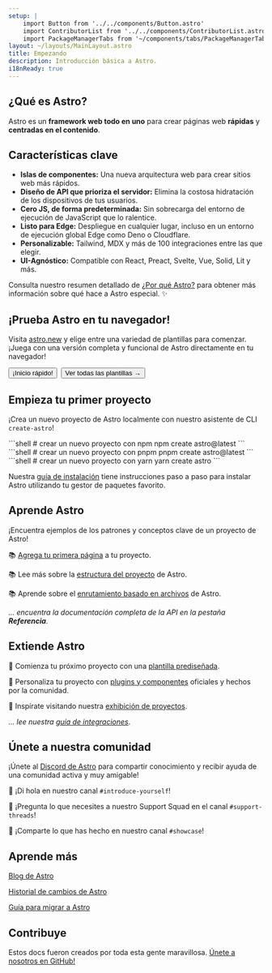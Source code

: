 ```yaml
---
setup: |
    import Button from '../../components/Button.astro'
    import ContributorList from '../../components/ContributorList.astro'
    import PackageManagerTabs from '~/components/tabs/PackageManagerTabs.astro'
layout: ~/layouts/MainLayout.astro
title: Empezando
description: Introducción básica a Astro.
i18nReady: true
---
```


<h2>¿Qué es Astro?</h2>

Astro es un **framework web todo en uno** para crear páginas web **rápidas** y **centradas en el contenido**.

## Características clave

- **Islas de componentes:** Una nueva arquitectura web para crear sitios web más rápidos.
- **Diseño de API que prioriza el servidor:** Elimina la costosa hidratación de los dispositivos de tus usuarios.
- **Cero JS, de forma predeterminada:** Sin sobrecarga del entorno de ejecución de JavaScript que lo ralentice.
- **Listo para Edge:** Despliegue en cualquier lugar, incluso en un entorno de ejecución global Edge como Deno o Cloudflare.
- **Personalizable:** Tailwind, MDX y más de 100 integraciones entre las que elegir.
- **UI-Agnóstico:** Compatible con React, Preact, Svelte, Vue, Solid, Lit y más.

<!-- - Cargado de componente **`client:visible`:** Si tu usuario nunca lo ve, nunca se carga. -->
<!-- - **Optimizaciones de imagen:** Nuestro propio componente `<Image />` -->
<!-- - **Compatibilidad con TypeScript** -->
<!-- - **Enrutamiento basado en archivos:** Cada archivo en el directorio de páginas se convierte en una ruta. -->

Consulta nuestro resumen detallado de [¿Por qué Astro?](/es/concepts/why-astro/) para obtener más información sobre qué hace a Astro especial. ✨

## ¡Prueba Astro en tu navegador!

Visita [astro.new](https://astro.new/) y elige entre una variedad de plantillas para comenzar. ¡Juega con una versión completa y funcional de Astro directamente en tu navegador!

<div style="display: flex; flex-wrap: wrap; gap: 0.5rem;">
    <Button href="https://astro.new/basics?on=stackblitz">¡Inicio rápido!</Button>
    <Button variant="outline" href="https://astro.new/">Ver todas las plantillas →</Button>
</div>

## Empieza tu primer proyecto

¡Crea un nuevo proyecto de Astro localmente con nuestro asistente de CLI `create-astro`!

<PackageManagerTabs>
  <Fragment slot="npm">
  ```shell
  # crear un nuevo proyecto con npm
  npm create astro@latest
  ```
  </Fragment>
  <Fragment slot="pnpm">
  ```shell
  # crear un nuevo proyecto con pnpm
  pnpm create astro@latest
  ```
  </Fragment>
  <Fragment slot="yarn">
  ```shell
  # crear un nuevo proyecto con yarn
  yarn create astro
  ```
  </Fragment>
</PackageManagerTabs>

Nuestra [guía de instalación](/es/install/auto/) tiene instrucciones paso a paso para instalar Astro utilizando tu gestor de paquetes favorito.

## Aprende Astro

¡Encuentra ejemplos de los patrones y conceptos clave de un proyecto de Astro!

📚 [Agrega tu primera página](/es/core-concepts/astro-pages/) a tu proyecto.

📚 Lee más sobre la [estructura del proyecto](/es/core-concepts/project-structure/) de Astro.

📚 Aprende sobre el [enrutamiento basado en archivos](/es/core-concepts/routing/) de Astro.

*... encuentra la documentación completa de la API en la pestaña **Referencia**.*

## Extiende Astro

🧰 Comienza tu próximo proyecto con una [plantilla prediseñada](https://astro.build/themes).

🧰 Personaliza tu proyecto con [plugins y componentes](https://astro.build/integrations/) oficiales y hechos por la comunidad.

🧰 Inspírate visitando nuestra [exhibición de proyectos](https://astro.build/showcase).

*... lee nuestra [guía de integraciones](/es/guides/integrations-guide/)*.


## Únete a nuestra comunidad

¡Únete al [Discord de Astro](https://astro.build/chat) para compartir conocimiento y recibir ayuda de una comunidad activa y muy amigable!

💬 ¡Di hola en nuestro canal `#introduce-yourself`!

💬 ¡Pregunta lo que necesites a nuestro Support Squad en el canal `#support-threads`!

💬 ¡Comparte lo que has hecho en nuestro canal `#showcase`!


## Aprende más

[Blog de Astro](https://astro.build/blog/)

[Historial de cambios de Astro](https://github.com/withastro/astro/blob/main/packages/astro/CHANGELOG.md)

[Guía para migrar a Astro](/es/migrate/)


## Contribuye

Estos docs fueron creados por toda esta gente maravillosa. [Únete a nosotros en GitHub!](https://github.com/withastro/docs)

<ContributorList githubRepo="withastro/docs" />
